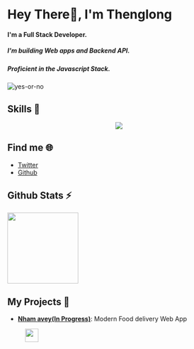 # Hey There👋, I'm Thenglong

#### I'm a Full Stack Developer.

##### I'm building Web apps and Backend API.

##### Proficient in the Javascript Stack.

![yes-or-no](https://raw.githubusercontent.com/seanprashad/slackmoji/master/emoji/blob/blob-council-gif.gif)

## Skills 🚀

<p align="center">
  <a href="https://skillicons.dev">
    <img src="https://skillicons.dev/icons?i=js,ts,nodejs,express,nestjs,sass,tailwindcss,react,nextjs,firebase,figma,vscode,git,spring" />
  </a>
</p>

## Find me 🌐

- [Twitter](https://twitter.com/thenglongheng)
- [Github](https://github.com/thenglong)

## Github Stats ⚡

<a href="https://github.com/thenglong">
  <img align="center" src="https://github-readme-stats.vercel.app/api?username=thenglong&amp;show_icons=true&amp;theme=radical" height="160"  witdh="480" />
</a>

## My Projects 📁

- [**Nham avey(In Progress)**](https://github.com/thenglong/nham-avey): Modern Food delivery Web App
<p style="margin-top:10px;margin-left:40px">
  <a href="https://skillicons.dev">
  <img style="height:30px;" src="https://skillicons.dev/icons?i=ts,express,nestjs,graphql,tailwindcss,react,nextjs,firebase" />
  </a>
</p>
